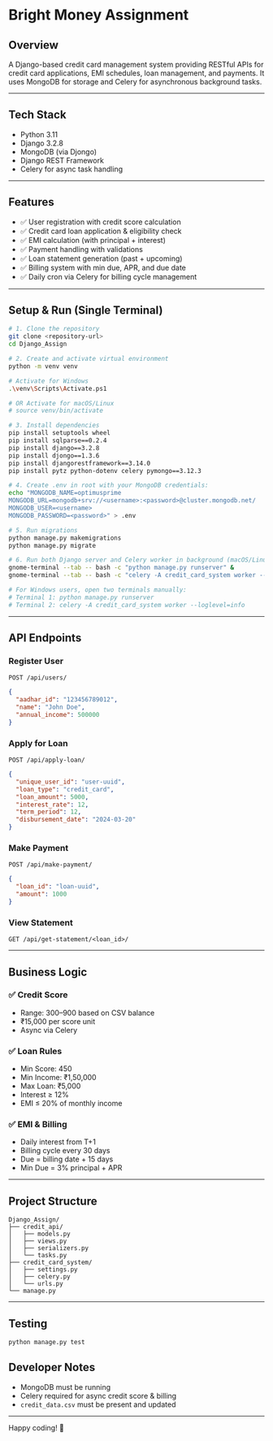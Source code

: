 # Bright Money Assignment 

##  Overview

A Django-based credit card management system providing RESTful APIs for credit card applications, EMI schedules, loan management, and payments. It uses MongoDB for storage and Celery for asynchronous background tasks.

---

##  Tech Stack

- Python 3.11  
- Django 3.2.8  
- MongoDB (via Djongo)  
- Django REST Framework  
- Celery for async task handling  

---

##  Features

- ✅ User registration with credit score calculation  
- ✅ Credit card loan application & eligibility check  
- ✅ EMI calculation (with principal + interest)  
- ✅ Payment handling with validations  
- ✅ Loan statement generation (past + upcoming)  
- ✅ Billing system with min due, APR, and due date  
- ✅ Daily cron via Celery for billing cycle management  

---



## Setup & Run (Single Terminal)

`````bash
# 1. Clone the repository
git clone <repository-url>
cd Django_Assign

# 2. Create and activate virtual environment
python -m venv venv

# Activate for Windows
.\venv\Scripts\Activate.ps1

# OR Activate for macOS/Linux
# source venv/bin/activate

# 3. Install dependencies
pip install setuptools wheel
pip install sqlparse==0.2.4
pip install django==3.2.8
pip install djongo==1.3.6
pip install djangorestframework==3.14.0
pip install pytz python-dotenv celery pymongo==3.12.3

# 4. Create .env in root with your MongoDB credentials:
echo "MONGODB_NAME=optimusprime
MONGODB_URL=mongodb+srv://<username>:<password>@cluster.mongodb.net/
MONGODB_USER=<username>
MONGODB_PASSWORD=<password>" > .env

# 5. Run migrations
python manage.py makemigrations
python manage.py migrate

# 6. Run both Django server and Celery worker in background (macOS/Linux only):
gnome-terminal --tab -- bash -c "python manage.py runserver" &
gnome-terminal --tab -- bash -c "celery -A credit_card_system worker --loglevel=info" &

# For Windows users, open two terminals manually:
# Terminal 1: python manage.py runserver
# Terminal 2: celery -A credit_card_system worker --loglevel=info
`````

---

##  API Endpoints

###  Register User  
`POST /api/users/`
```json
{
  "aadhar_id": "123456789012",
  "name": "John Doe",
  "annual_income": 500000
}
```

###  Apply for Loan  
`POST /api/apply-loan/`
```json
{
  "unique_user_id": "user-uuid",
  "loan_type": "credit_card",
  "loan_amount": 5000,
  "interest_rate": 12,
  "term_period": 12,
  "disbursement_date": "2024-03-20"
}
```

###  Make Payment  
`POST /api/make-payment/`
```json
{
  "loan_id": "loan-uuid",
  "amount": 1000
}
```

###  View Statement  
`GET /api/get-statement/<loan_id>/`

---

##  Business Logic

### ✅ Credit Score
- Range: 300–900 based on CSV balance
- ₹15,000 per score unit
- Async via Celery

### ✅ Loan Rules
- Min Score: 450
- Min Income: ₹1,50,000
- Max Loan: ₹5,000
- Interest ≥ 12%
- EMI ≤ 20% of monthly income

### ✅ EMI & Billing
- Daily interest from T+1
- Billing cycle every 30 days
- Due = billing date + 15 days
- Min Due = 3% principal + APR

---

##  Project Structure

```
Django_Assign/
├── credit_api/
│   ├── models.py
│   ├── views.py
│   ├── serializers.py
│   └── tasks.py
├── credit_card_system/
│   ├── settings.py
│   ├── celery.py
│   └── urls.py
└── manage.py
```

---

##  Testing

```bash
python manage.py test
```



##  Developer Notes

- MongoDB must be running
- Celery required for async credit score & billing
- `credit_data.csv` must be present and updated

---


Happy coding! 🚀

